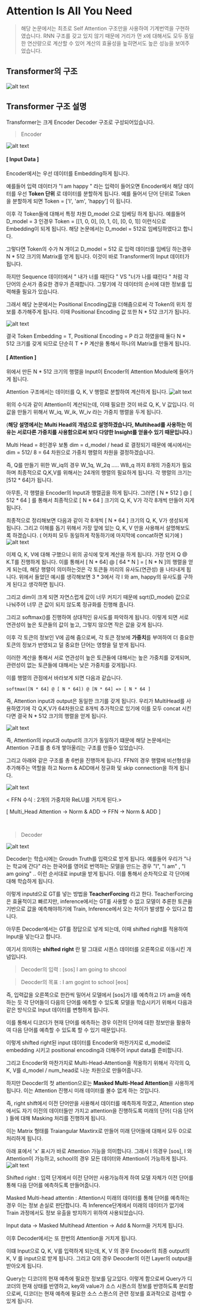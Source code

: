 # Attention Is All You Need

> 해당 논문에서는 최초로 Self Attention 구조만을 사용하여 기계번역을 구현하였습니다. RNN 구조를 갖고 있지 않기 때문에 거리가 먼 x에 대해서도 모두 동일한 연산량으로 계산할 수 있어 계산의 효율성을 높히면서도 높은 성능을 보여주었습니다.

## Transformer의 구조
![alt text](image.png)

## Transformer 구조 설명

Transformer는 크게 Encoder Decoder 구조로 구성되어있습니다. 

> Encoder

![alt text](image-7.png)

#### [ Input Data ]
Encoder에서는 우선 데이터를 Embedding하게 됩니다.

예를들어 입력 데이터가 "I am happy " 라는 입력이 들어오면 Encoder에서 해당 데이터를 우선 **Token 단위** 로 데이터를 분할하게 됩니다. 예를 들어서 단어 단위로 Token을 분할하게 되면  Token = ['I', 'am', 'happy'] 이 됩니다.


이후 각 Token들에 대해서 특정 차원 D_model 으로 임베딩 하게 됩니다.
예를들어 D_model = 3 인경우 
Token = [[1, 0, 0], [0, 1, 0], [0, 0, 1]] 이런식으로 Embedding이 되게 됩니다.
해당 논문에서는 D_model = 512로 임베딩하였다고 합니다.

그렇다면 Token의 수가 N 개이고 D_model = 512 로 입력 데이터를 임베딩 하는경우 N * 512 크기의 Matrix를 얻게 됩니다. 이것이 바로 Transformer의 Input 데이터가 됩니다.

하지만 Sequence 데이터에서 " 내가 너를 때린다 " VS "너가 나를 떄린다 " 처럼 각 단어의 순서가 중요한 경우가 존재합니다. 그렇기에 각 데이터의 순서에 대한 정보를 입력해줄 필요가 있습니다.

그래서 해당 논문에서는 Positional Encoding값을 더해줌으로써 각 Token의 위치 정보를 추가해주게 됩니다. 이때 Positional Encoding 값 또한 N * 512 크기가 됩니다. 

![alt text](image-1.png)

결국 Token Embedding = T, Positional Encoding = P 라고 하였을때 둘다 N * 512 크기를 갖게 되므로 단순히 T + P 계산을 통해서 하나의 Matrix를 만들게 됩니다.



#### [ Attention ]
위에서 만든 N * 512 크기의 행렬을 Input이 Encoder의 Attention Module에 들어가게 됩니다.

Attention 구조에서는 데이터를 Q, K, V 행렬로 분할하여 계산하게 됩니다.
![alt text](image-2.png)

위의 수식과 같이 Attention이 계산되는데, 이때 필요한 것이 바로 Q, K, V 값입니다. 이 값을 만들기 위해서 W_iq, W_ik, W_iv 라는 가중치 행렬을 두게 됩니다.


(**해당 설명에서는 Multi Head의 개념으로 설명하겠습니다, Multihead를 사용하는 이유는 서로다른 가중치를 사용함으로써 보다 다양한 Insight를 얻을수 있기 때문입니다.**)


Multi Head = 8인경우 보통 dim = d_model / head 로 결정되기 때문에 예시에서는 dim = 512/ 8 = 64 차원으로 가중치 행렬의 차원을 결정하겠습니다.

즉, Q를 만들기 위한 W_iq의 경우 W_1q, W_2q ..... W8_q 까지 8개의 가중치가 필요하며 최종적으로 Q,K,V를 위해서는 24개의 행렬의 필요하게 됩니다. 각 행렬의 크기는 [512 * 64]가 됩니다.

아무튼, 각 행렬을 Encoder의 Input과 행렬곱을 하게 됩니다. 그러면 [ N * 512 ] @ [ 512 * 64 ] 를 통해서 최종적으로 [ N * 64 ] 크기의 Q, K, V가 각각 8개씩 만들어 지게 됩니다.

최종적으로 정리해보면 다음과 같이 각 8개씩 [ N * 64 ] 크기의 Q, K, V가 생성되게 됩니다. 그리고 이해를 돕기 위해서 가장 앞에 있는 Q, K, V 만을 사용해서 설명해보도록 하겠습니다. ( 어차피 모두 동일하게 작동하기에 마지막에 concat하면 되기에 )
![alt text](image-3.png)


이제 Q, K, V에 대해 구했으니 위의 공식에 맞게 계산을 하게 됩니다. 가장 먼저 Q @ K.T를 진행하게 됩니다. 이를 통해서 [ N * 64] @ [ 64 * N ] = [ N * N ]의 행렬을 얻게 되는데, 해당 행렬이 의미하는것은 각 토큰들 끼리의 유사도(연관성) 을 나타내게 됩니다. 위에서 들었던 예시를 생각해보면 3 * 3에서 각 I 와 am, happy의 유사도를 구하게 된다고 생각하면 됩니다.

그리고 dim이 크게 되면 자연스럽게 값이 너무 커지기 때문에 sqrt(D_model) 값으로 나눠주어 너무 큰 값이 되지 않도록 정규화를 진행해 줍니다.

그리고 softmax()를 진행하여 상대적인 유사도를 파악하게 됩니다. 이렇게 되면 서로 연관성이 높은 토큰들의 값이 높고, 그렇지 않으면 작은 값을 갖게 됩니다. 

이후 각 토큰의 정보인 V에 곱해 줌으로써, 각 토큰 정보에 **가중치**를 부여하여 더 중요한 토큰의 정보가 반영되고 덜 중요한 단어는 영향을 덜 받게 됩니다.

이러한 계산을 통해서 서로 연관성이 높은 토큰들에 대해서는 높은 가중치를 갖게되며, 관련성이 없는 토큰들에 대해서는 낮은 가중치를 갖게됩니다.

이를 행렬의 관점에서 바라보게 되면 다음과 같습니다.

    softmax([N * 64] @ [ N * 64]) @ [N * 64] => [ N * 64 ] 

즉, Attention input과 output은 동일한 크기를 갖게 됩니다.  우리가 MultiHead를 사용하였기에 각 Q,K,V가 64차원으로 8개씩 추가적으로 있기에 이를 모두  concat 시킨다면 결국 N * 512 크기의 행렬을 얻게 됩니다. 

![alt text](image-4.png)

즉, Attention의 input과 output의 크기가 동일하기 떄문에 해당 논문에서는 Attention 구조를 총 6개 쌓아올리는 구조를 만들수 있었습니다.




그리고 아래와 같은 구조를 총 6번을 진행하게 됩니다. FFN의 경우 행렬에 비선형성을 추가해주는 역할을 하고 Norm & ADD애서 정규화 및 skip connection을 하게 됩니다.


![alt text](image-5.png) 

< FFN 수식 : 2개의 가중치와 ReLU를 거치게 된다.>
        
[ Multi_Head Attention -> Norm & ADD -> FFN -> Norm & ADD ] 





<br>

> Decoder

![alt text](image-8.png)

Decoder는 학습시에는 Groudn Truth를 입력으로 받게 됩니다.
예를들어 우리가 "나는 학교에 간다" 라는 한국어를 영어로 번역하는 모델을 만드는 경우 "I", "I am" , "I am going" .. 이런 순서대로 input을 받게 됩니다. 이를 통해서 순차적으로 각 단어에 대해 학습하게 됩니다.

이렇게 inputd으로 GT를 넣는 방법을 **TeacherForcing** 라고 한다. TeacherForcing은 효율적이고 빠르지만, inference에서는 GT를 사용할 수 없고 모델이 추론한 토큰을 기반으로 값을 예측해야하기에 Train, Inference에서 오는 차이가 발생할 수 있다고 합니다.

아무튼 Decoder에서는 GT를 정답으로 넣게 되는데, 이때 shifted right를 적용하여 Input을 넣는다고 합니다.

여기서 의미하는 **shifted right** 란 말 그대로 시퀀스 데이터를 오른쪽으로 이동시킨 개념입니다.

> Decoder의 입력 : [sos] I am going to shcool 

> Deocder의 목표 : I am gogint to school [eos]

즉, 입력값을 오른쪽으로 한칸씩 밀어서 모델에서 [sos]가 I를 예측하고 I가 am을 에측하는 듯 각 단어들이 다음의 단어를 에측할 수 있도록 모델을 학습시키기 위해서 다음과 같은 방식으로 Input 데이터를 변형하게 됩니다.

이를 통해서 디코더가 현재 단어를 에측하는 경우 이전의 단어에 대한 정보만을 활용하여 다음 단어를 예측할 수 있도록 할 수 있기 때문입니다.


이렇게 shifted right된 input 데이터를 Encoder와 마찬가지로 d_model로 embedding 시키고 positional encoding과 더해주어 input data를 준비합니다.

그리고 Encoder와 마찬가지로 Multi-Head-Attention을 적용하기 위해서 각각의 Q, K, V를 d_model / num_head로 나눈 차원으로 만들어줍니다.

하지만 Deocder의 첫 attention으로는 **Masked Multi-Head Attention**을 사용하게 됩니다. 이는 Attention 진행시 미래 데이터를 볼수 없게 하는 것입니다.

즉, right shift에서 이전 단어만을 사용해서 데이터를 예측하게 하였고, Attention step에서도 자기 이전의 데이터들만 가지고 attention을 진행하도록 미래의 단어( 다음 단어 ) 들에 대해 Masking 처리를 진행하게 됩니다.

이는 Matrix 형태를 Traiangular Maxtirx로 만들어 미래 단어들에 대해서 모두 0으로 처리하게 됩니다.

아래 표에서 'x' 표시가 바로 Attention 가능을 의미합니다. 그래서 I 의경우 [sos], I 와 Attention이 가능하고, school의 경우 모든 데이터와 Attention이 가능하게 됩니다.
![alt text](image-6.png)

Shifted right : 입력 단게에서 이전 단어만 사용가능하게 하여 모델 자체가 이전 단어를 통해 다음 단어를 에측하도록 만들어줍니다.

Masked Multi-head attentin : Attention시 미래의 데이터를 통해 단어를 예측하는 경우 이는 정보 손실로 판단합니다. 즉 Inference단계에서 미래의 데이터가 없기에 Train 과정에서도 정보 유출을 방지하기 위하여 사용되었습니다.


Input data -> Masked Multihead Attention -> Add & Norm을 거치게 됩니다.

이후 Decoder에서는 또 한번의 Attention을 거치게 됩니다.

이떄 Input으로 Q, K, V를 입력하게 되는데, K, V 의 경우 Encoder의 최종 output의 K, V 를 input으로 받게 됩니다. 그리고 Q의 경우 Deocder의 이전 Layer의 output을 받아오게 됩니다.

Query는 디코더의 현재 예측에 필요한 정보를 담고있다. 이렇게 함으로써 Query가 디코더의 현재 상태를 반영하고, key와 value가 소스 시퀀스의 정보를 반영하도록 분리함으로써, 디코더는 현재 예측에 필요한 소스 스퀀스의 관련 정보를 효과적으로 검색할 수 있게 됩니다.

